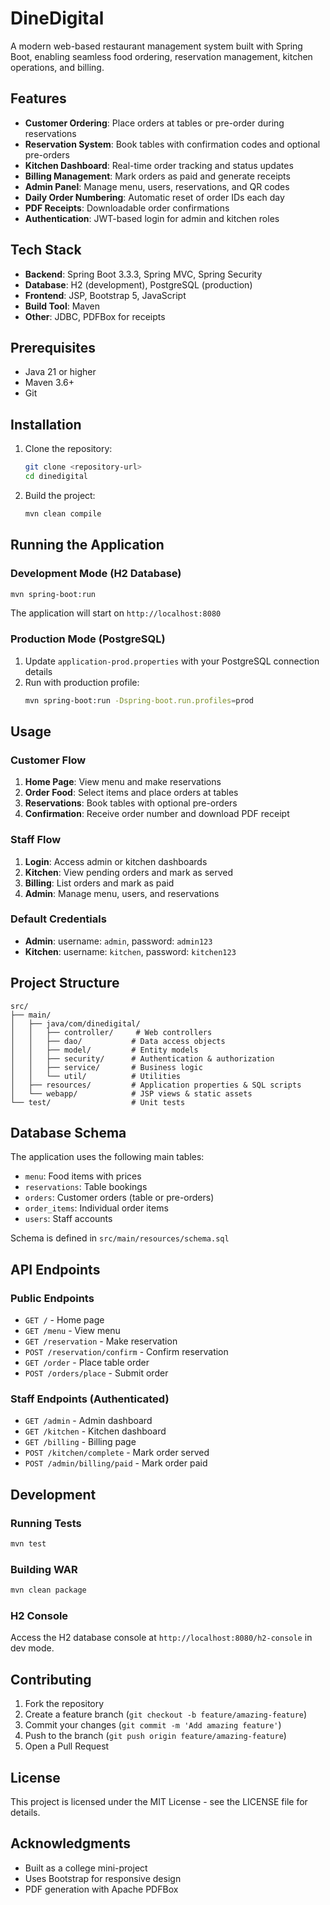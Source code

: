 # DineDigital

A modern web-based restaurant management system built with Spring Boot, enabling seamless food ordering, reservation management, kitchen operations, and billing.

## Features

- **Customer Ordering**: Place orders at tables or pre-order during reservations
- **Reservation System**: Book tables with confirmation codes and optional pre-orders
- **Kitchen Dashboard**: Real-time order tracking and status updates
- **Billing Management**: Mark orders as paid and generate receipts
- **Admin Panel**: Manage menu, users, reservations, and QR codes
- **Daily Order Numbering**: Automatic reset of order IDs each day
- **PDF Receipts**: Downloadable order confirmations
- **Authentication**: JWT-based login for admin and kitchen roles

## Tech Stack

- **Backend**: Spring Boot 3.3.3, Spring MVC, Spring Security
- **Database**: H2 (development), PostgreSQL (production)
- **Frontend**: JSP, Bootstrap 5, JavaScript
- **Build Tool**: Maven
- **Other**: JDBC, PDFBox for receipts

## Prerequisites

- Java 21 or higher
- Maven 3.6+
- Git

## Installation

1. Clone the repository:
   ```bash
   git clone <repository-url>
   cd dinedigital
   ```

2. Build the project:
   ```bash
   mvn clean compile
   ```

## Running the Application

### Development Mode (H2 Database)
```bash
mvn spring-boot:run
```

The application will start on `http://localhost:8080`

### Production Mode (PostgreSQL)
1. Update `application-prod.properties` with your PostgreSQL connection details
2. Run with production profile:
   ```bash
   mvn spring-boot:run -Dspring-boot.run.profiles=prod
   ```

## Usage

### Customer Flow
1. **Home Page**: View menu and make reservations
2. **Order Food**: Select items and place orders at tables
3. **Reservations**: Book tables with optional pre-orders
4. **Confirmation**: Receive order number and download PDF receipt

### Staff Flow
1. **Login**: Access admin or kitchen dashboards
2. **Kitchen**: View pending orders and mark as served
3. **Billing**: List orders and mark as paid
4. **Admin**: Manage menu, users, and reservations

### Default Credentials
- **Admin**: username: `admin`, password: `admin123`
- **Kitchen**: username: `kitchen`, password: `kitchen123`

## Project Structure

```
src/
├── main/
│   ├── java/com/dinedigital/
│   │   ├── controller/     # Web controllers
│   │   ├── dao/           # Data access objects
│   │   ├── model/         # Entity models
│   │   ├── security/      # Authentication & authorization
│   │   ├── service/       # Business logic
│   │   └── util/          # Utilities
│   ├── resources/         # Application properties & SQL scripts
│   └── webapp/            # JSP views & static assets
└── test/                  # Unit tests
```

## Database Schema

The application uses the following main tables:
- `menu`: Food items with prices
- `reservations`: Table bookings
- `orders`: Customer orders (table or pre-orders)
- `order_items`: Individual order items
- `users`: Staff accounts

Schema is defined in `src/main/resources/schema.sql`

## API Endpoints

### Public Endpoints
- `GET /` - Home page
- `GET /menu` - View menu
- `GET /reservation` - Make reservation
- `POST /reservation/confirm` - Confirm reservation
- `GET /order` - Place table order
- `POST /orders/place` - Submit order

### Staff Endpoints (Authenticated)
- `GET /admin` - Admin dashboard
- `GET /kitchen` - Kitchen dashboard
- `GET /billing` - Billing page
- `POST /kitchen/complete` - Mark order served
- `POST /admin/billing/paid` - Mark order paid

## Development

### Running Tests
```bash
mvn test
```

### Building WAR
```bash
mvn clean package
```

### H2 Console
Access the H2 database console at `http://localhost:8080/h2-console` in dev mode.

## Contributing

1. Fork the repository
2. Create a feature branch (`git checkout -b feature/amazing-feature`)
3. Commit your changes (`git commit -m 'Add amazing feature'`)
4. Push to the branch (`git push origin feature/amazing-feature`)
5. Open a Pull Request

## License

This project is licensed under the MIT License - see the LICENSE file for details.

## Acknowledgments

- Built as a college mini-project
- Uses Bootstrap for responsive design
- PDF generation with Apache PDFBox